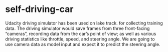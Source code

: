 # self-driving-car
 Udacity driving simulator has been used on lake track. for collecting training data.
The driving simulator would save frames from three front-facing “cameras”, recording data from the car’s point of view; as well as various driving statistics like throttle, speed, and steering angle. We are going to use camera data as model input and expect it to predict the steering angle.


